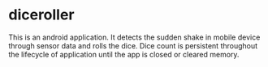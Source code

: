 # diceroller
This is an android application. It detects the sudden shake in mobile device through sensor data and rolls the dice. Dice count is persistent throughout the lifecycle of application until the app is closed or cleared memory.
